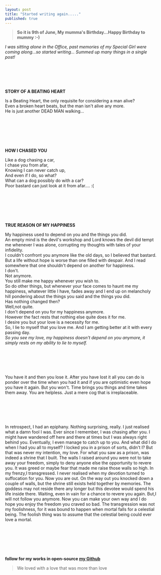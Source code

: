 ```yaml
---
layout: post
title: "Started writing again....."
published: true
---
```


> **So it is 9th of June, My mumma's Birthday...Happy Birthday to mummy :-)**

 *I was sitting alone in the Office, past memories of my Special Girl were coming along...so started writing... Summed up many things in a single post!*
<br> 

<br><br><br><br>

**STORY OF A BEATING HEART**

Is a Beating Heart, the only requisite for considering a man alive? <br>
Even a broken heart beats,
but the man isn't alive any more. <br>
He is just another DEAD MAN walking... <br> <br>


<br><br><br><br>


**HOW I CHASED YOU**

Like a dog chasing a car,<br>
I chase you from afar,<br>
Knowing I can never catch up,<br>
And even if I do, so what?<br>
What can a dog possibly do with a car?<br>
Poor bastard can just look at it from afar.... :( <br><br>

<br><br><br><br>


**TRUE REASON OF MY HAPPINESS**


My happiness used to depend on you and the things you did. <br>
An empty mind is the devil's workshop and Lord knows the devil did tempt me whenever I was alone, corrupting my thoughts with tales of your infidelity. <br>
I couldn't confront you anymore like the old days, so I believed that bastard. <br>
 But a life without hope is worse than one filled with despair. And I read somewhere that one shouldn't depend on another for happiness.<br>
I don't. <br>
Not anymore. <br>
You still make me happy whenever you wish to. <br>
So do other things, but whenever your face comes to haunt me my happiness, whatever little I have, fades away and I end up on melancholy hill pondering about the things you said and the things you did.<br>
Has nothing changed then?<br>
Well,not quite. <br>
I don't depend on you for my happiness anymore. <br>
However the fact rests that nothing else quite does it for me. <br>
I desire you but your love is a necessity for me. <br>
So, I lie to myself that you love me. And I am getting better at it with every passing day.<br>
*So you see my love, my happiness doesn't depend on you anymore, it simply rests on my ability to lie to myself.*


<br><br><br><br>

You have it and then you lose it.
After you have lost it all you can do is ponder over the time when you had it and if you are optimistic even hope you have it again. But you won't. Time brings you things and time takes them away.
You are helpless. Just a mere cog that is irreplaceable.


<br><br><br><br>

In retrospect, I had an epiphany. Nothing surprising, really. I just realised what a damn fool I was.
Ever since I remember, I was chasing after you. I might have wandered off here and there at times but I was always right behind you. Eventually, I even manage to catch up to you.
And what did I do when I had you all to myself?
I locked you in a prison of sorts, didn't I?
But that was never my intention, my love. For what you saw as a prison, was indeed a shrine that I built. The walls I raised around you were not to take away your freedom, simply to deny anyone else the opportunity to revere you. It was greed or maybe fear that made me raise those walls so high. In my frenzy,I transgressed. I never realised when my devotion turned to suffocation for you.
Now you are out. On the way out you knocked down a couple of walls, but the shrine still exists held together by memories. The goddess may not reside there any longer but this devotee would spend his life inside there. Waiting, even in vain for a chance to revere you again.
But,I will not follow you anymore.
Now you can make your own way and I do hope you enjoy the freedom you craved so bad.
The transgression was not my foolishness, for it was bound to happen when mortal falls for a celestial being. The foolish thing was to assume that the celestial being could ever love a mortal.

<br><br><br><br>

##
**follow for my works in open-source [my Github](www.github.com/yodebu)**

> We loved with a love that was more than love




